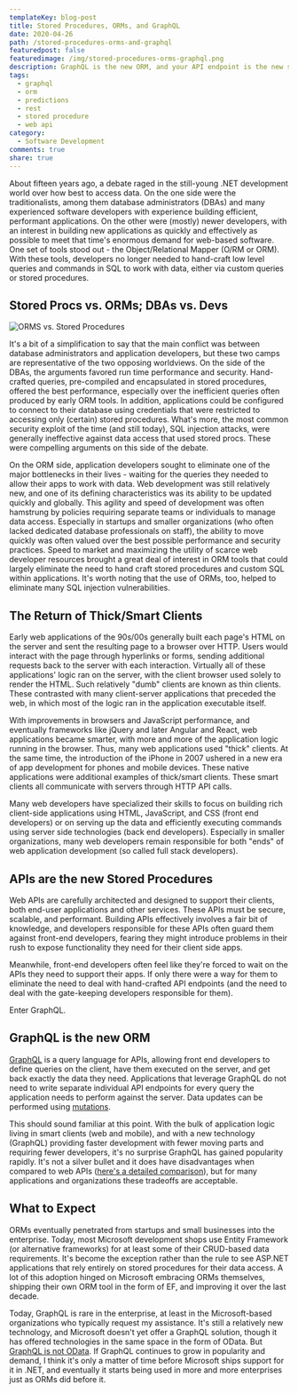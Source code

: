 ```yaml
---
templateKey: blog-post
title: Stored Procedures, ORMs, and GraphQL
date: 2020-04-26
path: /stored-procedures-orms-and-graphql
featuredpost: false
featuredimage: /img/stored-procedures-orms-graphql.png
description: GraphQL is the new ORM, and your API endpoint is the new stored procedure.
tags:
  - graphql
  - orm
  - predictions
  - rest
  - stored procedure
  - web api
category:
  - Software Development
comments: true
share: true
---
```


About fifteen years ago, a debate raged in the still-young .NET development world over how best to access data. On the one side were the traditionalists, among them database administrators (DBAs) and many experienced software developers with experience building efficient, performant applications. On the other were (mostly) newer developers, with an interest in building new applications as quickly and effectively as possible to meet that time's enormous demand for web-based software. One set of tools stood out - the Object/Relational Mapper (O/RM or ORM). With these tools, developers no longer needed to hand-craft low level queries and commands in SQL to work with data, either via custom queries or stored procedures.

## Stored Procs vs. ORMs; DBAs vs. Devs

![ORMS vs. Stored Procedures](/img/orms-vs-stored-procedures-1536x1023.jpg)

It's a bit of a simplification to say that the main conflict was between database administrators and application developers, but these two camps are representative of the two opposing worldviews. On the side of the DBAs, the arguments favored run time performance and security. Hand-crafted queries, pre-compiled and encapsulated in stored procedures, offered the best performance, especially over the inefficient queries often produced by early ORM tools. In addition, applications could be configured to connect to their database using credentials that were restricted to accessing only (certain) stored procedures. What's more, the most common security exploit of the time (and still today), SQL injection attacks, were generally ineffective against data access that used stored procs. These were compelling arguments on this side of the debate.

On the ORM side, application developers sought to eliminate one of the major bottlenecks in their lives - waiting for the queries they needed to allow their apps to work with data. Web development was still relatively new, and one of its defining characteristics was its ability to be updated quickly and globally. This agility and speed of development was often hamstrung by policies requiring separate teams or individuals to manage data access. Especially in startups and smaller organizations (who often lacked dedicated database professionals on staff), the ability to move quickly was often valued over the best possible performance and security practices. Speed to market and maximizing the utility of scarce web developer resources brought a great deal of interest in ORM tools that could largely eliminate the need to hand craft stored procedures and custom SQL within applications. It's worth noting that the use of ORMs, too, helped to eliminate many SQL injection vulnerabilities.

## The Return of Thick/Smart Clients

Early web applications of the 90s/00s generally built each page's HTML on the server and sent the resulting page to a browser over HTTP. Users would interact with the page through hyperlinks or forms, sending additional requests back to the server with each interaction. Virtually all of these applications' logic ran on the server, with the client browser used solely to render the HTML. Such relatively "dumb" clients are known as thin clients. These contrasted with many client-server applications that preceded the web, in which most of the logic ran in the application executable itself.

With improvements in browsers and JavaScript performance, and eventually frameworks like jQuery and later Angular and React, web applications became smarter, with more and more of the application logic running in the browser. Thus, many web applications used "thick" clients. At the same time, the introduction of the iPhone in 2007 ushered in a new era of app development for phones and mobile devices. These native applications were additional examples of thick/smart clients. These smart clients all communicate with servers through HTTP API calls.

Many web developers have specialized their skills to focus on building rich client-side applications using HTML, JavaScript, and CSS (front end developers) or on serving up the data and efficiently executing commands using server side technologies (back end developers). Especially in smaller organizations, many web developers remain responsible for both "ends" of web application development (so called full stack developers).

## APIs are the new Stored Procedures

Web APIs are carefully architected and designed to support their clients, both end-user applications and other services. These APIs must be secure, scalable, and performant. Building APIs effectively involves a fair bit of knowledge, and developers responsible for these APIs often guard them against front-end developers, fearing they might introduce problems in their rush to expose functionality they need for their client side apps.

Meanwhile, front-end developers often feel like they're forced to wait on the APIs they need to support their apps. If only there were a way for them to eliminate the need to deal with hand-crafted API endpoints (and the need to deal with the gate-keeping developers responsible for them).

Enter GraphQL.

## GraphQL is the new ORM

[GraphQL](https://graphql.org/) is a query language for APIs, allowing front end developers to define queries on the client, have them executed on the server, and get back exactly the data they need. Applications that leverage GraphQL do not need to write separate individual API endpoints for every query the application needs to perform against the server. Data updates can be performed using [mutations](https://graphql.org/graphql-js/mutations-and-input-types/).

This should sound familiar at this point. With the bulk of application logic living in smart clients (web and mobile), and with a new technology (GraphQL) providing faster development with fewer moving parts and requiring fewer developers, it's no surprise GraphQL has gained popularity rapidly. It's not a silver bullet and it does have disadvantages when compared to web APIs ([here's a detailed comparison](https://goodapi.co/blog/rest-vs-graphql)), but for many applications and organizations these tradeoffs are acceptable.

## What to Expect

ORMs eventually penetrated from startups and small businesses into the enterprise. Today, most Microsoft development shops use Entity Framework (or alternative frameworks) for at least some of their CRUD-based data requirements. It's become the exception rather than the rule to see ASP.NET applications that rely entirely on stored procedures for their data access. A lot of this adoption hinged on Microsoft embracing ORMs themselves, shipping their own ORM tool in the form of EF, and improving it over the last decade.

Today, GraphQL is rare in the enterprise, at least in the Microsoft-based organizations who typically request my assistance. It's still a relatively new technology, and Microsoft doesn't yet offer a GraphQL solution, though it has offered technologies in the same space in the form of OData. But [GraphQL is not OData](https://jeffhandley.com/2018-09-13/graphql-is-not-odata). If GraphQL continues to grow in popularity and demand, I think it's only a matter of time before Microsoft ships support for it in .NET, and eventually it starts being used in more and more enterprises just as ORMs did before it.
